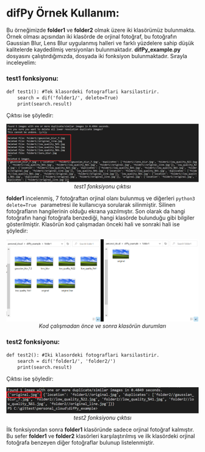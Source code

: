 #	difPy Örnek Kullanım:

Bu örneğimizde **folder1** ve **folder2** olmak üzere iki klasörümüz bulunmakta. Örnek olması açısından iki klasörde de orjinal fotoğraf, bu fotoğrafın Gaussian Blur, Lens Blur uygulanmış halleri ve farklı yüzdelere sahip düşük kalitelerde kaydedilmiş versiyonları bulunmaktadır. **difPy_example.py** dosyasını çalıştırdığımızda, dosyada iki fonksiyon bulunmaktadır. Sırayla inceleyelim:

###	test1 fonksiyonu:
```python3
def test1(): #Tek klasordeki fotograflari karsilastirir.
    search = dif('folder1/', delete=True)
    print(search.result)
```
Çıktısı ise şöyledir:

<p align="center">
  <img alt="test1 fonksiyonu çıktısı" src="/images/output1.png">
  <br><em>test1 fonksiyonu çıktısı</em>
</p>

**folder1** incelenmiş, 7 fotoğraftan orjinal olanı bulunmuş ve diğerleri ```python3 delete=True ``` parametresi ile kullanıcıya sorularak silinmiştir. Silinen fotoğrafların hangilerinin olduğu ekrana yazılmıştır. Son olarak da hangi fotoğrafın hangi fotoğrafa benzediği, hangi klasörde bulunduğu gibi bilgiler gösterilmiştir. Klasörün kod çalışmadan önceki hali ve sonraki hali ise şöyledir:

<p align="center">
  <img alt="Kod çalışmadan önce ve sonra klasörün durumları" src="/images/output3.PNG">
  <br><em>Kod çalışmadan önce ve sonra klasörün durumları</em>
</p>

###	test2 fonksiyonu:
```python3
def test2(): #Iki klasordeki fotograflari karsilastirir.
    search = dif('folder1/', 'folder2/')
    print(search.result)
```
Çıktısı ise şöyledir:

<p align="center">
  <img alt="test2 fonksiyonu çıktısı" src="/images/output2.PNG">
  <br><em>test2 fonksiyonu çıktısı</em>
</p>

İlk fonksiyondan sonra **folder1**  klasöründe sadece orjinal fotoğraf kalmıştır. Bu sefer **folder1** ve **folder2** klasörleri karşılaştırılmış ve ilk klasördeki orjinal fotoğrafa benzeyen diğer fotoğraflar bulunup listelenmiştir.
